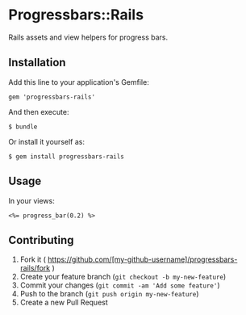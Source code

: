 # Progressbars::Rails

Rails assets and view helpers for progress bars.

## Installation

Add this line to your application's Gemfile:

    gem 'progressbars-rails'

And then execute:

    $ bundle

Or install it yourself as:

    $ gem install progressbars-rails

## Usage

In your views:

    <%= progress_bar(0.2) %>

## Contributing

1. Fork it ( https://github.com/[my-github-username]/progressbars-rails/fork )
2. Create your feature branch (`git checkout -b my-new-feature`)
3. Commit your changes (`git commit -am 'Add some feature'`)
4. Push to the branch (`git push origin my-new-feature`)
5. Create a new Pull Request
